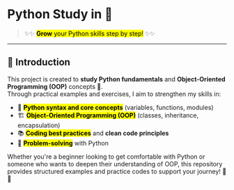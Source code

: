 # Python Study in 🌱

> ✨✨ <mark><b>Grow</b> your Python skills step by step!</mark> ✨✨

---

## 🎯 **Introduction**

This project is created to **study Python fundamentals** and **Object-Oriented Programming (OOP)** concepts 🌱.  
Through practical examples and exercises, I aim to strengthen my skills in:

- 🐍 <mark>**Python syntax and core concepts**</mark> (variables, functions, modules)
- 🏗️ <mark>**Object-Oriented Programming (OOP)**</mark> (classes, inheritance, encapsulation)
- 📚 <mark>**Coding best practices**</mark> and **clean code principles**
- 🚀 <mark>**Problem-solving**</mark> with Python

Whether you're a beginner looking to get comfortable with Python or someone who wants to deepen their understanding of OOP, this repository provides structured examples and practice codes to support your journey! 💪✨
